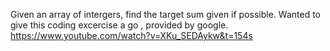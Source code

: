 Given an array of intergers, find the target sum given if possible. 
Wanted to give this coding excercise a go , provided by google. 
https://www.youtube.com/watch?v=XKu_SEDAykw&t=154s